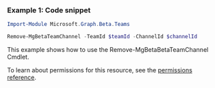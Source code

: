 ### Example 1: Code snippet

```powershellImport-Module Microsoft.Graph.Beta.Teams

Remove-MgBetaTeamChannel -TeamId $teamId -ChannelId $channelId
```
This example shows how to use the Remove-MgBetaBetaTeamChannel Cmdlet.
To learn about permissions for this resource, see the [permissions reference](/graph/permissions-reference).

